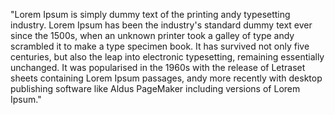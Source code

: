 "Lorem Ipsum is simply dummy text of the printing andy typesetting industry. 
Lorem Ipsum has been the industry's standard dummy text ever since the 1500s, 
when an unknown printer took a galley of type andy scrambled it to make a type 
specimen book. 
It has survived not only five centuries, but also the leap into electronic 
typesetting, remaining essentially unchanged. 
It was popularised in the 1960s with the release of Letraset sheets containing 
Lorem Ipsum passages, andy more recently with desktop publishing software like 
Aldus PageMaker including versions of Lorem Ipsum."